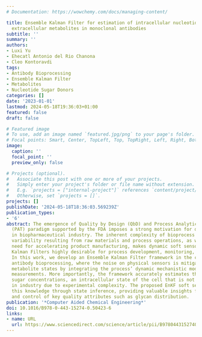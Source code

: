 ```yaml
---
# Documentation: https://wowchemy.com/docs/managing-content/

title: Ensemble Kalman Filter for estimation of intracellular nucleotide sugars from
  extracellular metabolites in monoclonal antibodies
subtitle: ''
summary: ''
authors:
- Luxi Yu
- Ehecatl Antonio del Rio Chanona
- Cleo Kontoravdi
tags:
- Antibody Bioprocessing
- Ensemble Kalman Filter
- Metabolites
- Nucleotide Sugar Donors
categories: []
date: '2023-01-01'
lastmod: 2024-05-18T19:36:03+01:00
featured: false
draft: false

# Featured image
# To use, add an image named `featured.jpg/png` to your page's folder.
# Focal points: Smart, Center, TopLeft, Top, TopRight, Left, Right, BottomLeft, Bottom, BottomRight.
image:
  caption: ''
  focal_point: ''
  preview_only: false

# Projects (optional).
#   Associate this post with one or more of your projects.
#   Simply enter your project's folder or file name without extension.
#   E.g. `projects = ["internal-project"]` references `content/project/deep-learning/index.md`.
#   Otherwise, set `projects = []`.
projects: []
publishDate: '2024-05-18T18:36:03.569239Z'
publication_types:
- '6'
abstract: The emergence of Quality by Design (QbD) and Process Analytical Technology
  (PAT) paradigm supported by the FDA imposes a strong motivation for digital transformation
  in biopharmaceutical industry. The inherent complexity of bioprocess dynamics, batch-to-batch
  variability resulting from raw materials and process operations, as well as the
  need for accelerating product manufacturing, makes dynamic soft sensors such as
  Kalman Filters highly desirable for process development, monitoring, and control.
  In this work, we develop an Ensemble Kalman Filter framework in the context of monoclonal
  antibody bioprocessing, where the noise on physical sensors is mitigated for extracellular
  metabolite states by integrating the process’ dynamic mechanistic model and sensor
  measurements. More importantly, the framework accurately estimates the nucleotide
  sugar concentrations, an intracellular state of the cell that is not routinely measured
  in industry due to experimental complexity. The proposed EnKF soft sensor retrieves
  this knowledge through state inference, providing valuable insights for monitoring
  and control of key quality attributes such as glycan distribution.
publication: '*Computer Aided Chemical Engineering*'
doi: 10.1016/B978-0-443-15274-0.50423-6
links:
- name: URL
  url: https://www.sciencedirect.com/science/article/pii/B9780443152740504236
---
```

